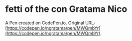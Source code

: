 # fetti of the con Gratama Nico 

A Pen created on CodePen.io. Original URL: [https://codepen.io/ngratama/pen/MWQmbYr](https://codepen.io/ngratama/pen/MWQmbYr).

